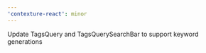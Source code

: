 ```yaml
---
'contexture-react': minor
---
```


Update TagsQuery and TagsQuerySearchBar to support keyword generations

